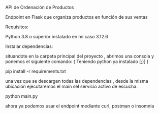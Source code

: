 API de Ordenación de Productos

Endpoint en Flask que organiza productos en función de sus ventas

Requisitos:

Python 3.8 o superior instalado en mi caso 3.12.6

Instalar dependencias:

situandote en la carpeta principal del proyecto , abrimos una consola y ponemos el siguiente comando: ( Teniendo python ya instalado [;)] )

pip install -r requirements.txt

una vez que se descargen todas las dependencias , desde la misma ubicación ejecutaremos el main sel servicio activo de escucha.

python main.py

ahora  ya podemos usar el endpoint mediante curl, postman o insomnia